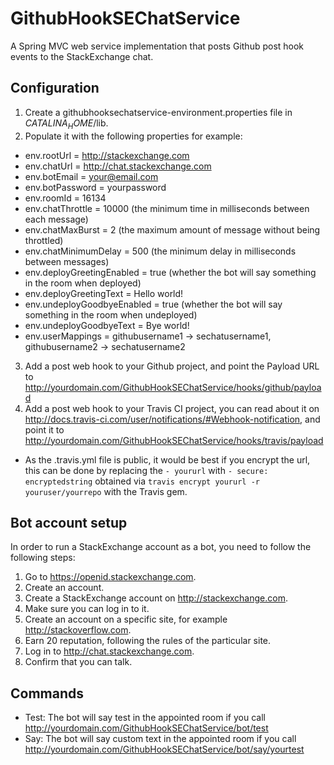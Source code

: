 GithubHookSEChatService
=======================

A Spring MVC web service implementation that posts Github post hook events to the StackExchange chat.

Configuration
-------------

1. Create a githubhooksechatservice-environment.properties file in $CATALINA_HOME$/lib.
2. Populate it with the following properties for example:
 - env.rootUrl = http://stackexchange.com
 - env.chatUrl = http://chat.stackexchange.com
 - env.botEmail = your@email.com
 - env.botPassword = yourpassword
 - env.roomId = 16134
 - env.chatThrottle = 10000 (the minimum time in milliseconds between each message)
 - env.chatMaxBurst = 2 (the maximum amount of message without being throttled)
 - env.chatMinimumDelay = 500 (the minimum delay in milliseconds between messages) 
 - env.deployGreetingEnabled = true (whether the bot will say something in the room when deployed)
 - env.deployGreetingText = Hello world!
 - env.undeployGoodbyeEnabled = true (whether the bot will say something in the room when undeployed)
 - env.undeployGoodbyeText = Bye world!
 - env.userMappings = githubusername1 -> sechatusername1, githubusername2 -> sechatusername2
3. Add a post web hook to your Github project, and point the Payload URL to http://yourdomain.com/GithubHookSEChatService/hooks/github/payload
4. Add a post web hook to your Travis CI project, you can read about it on http://docs.travis-ci.com/user/notifications/#Webhook-notification, and point it to http://yourdomain.com/GithubHookSEChatService/hooks/travis/payload
 - As the .travis.yml file is public, it would be best if you encrypt the url, this can be done by replacing the ```- yoururl``` with ```- secure: encryptedstring``` obtained via ```travis encrypt yoururl -r youruser/yourrepo``` with the Travis gem.

Bot account setup
-----------------

In order to run a StackExchange account as a bot, you need to follow the following steps:

1. Go to https://openid.stackexchange.com.
2. Create an account.
3. Create a StackExchange account on http://stackexchange.com.
4. Make sure you can log in to it.
5. Create an account on a specific site, for example http://stackoverflow.com.
6. Earn 20 reputation, following the rules of the particular site.
7. Log in to http://chat.stackexchange.com.
8. Confirm that you can talk.

Commands
--------

- Test: The bot will say test in the appointed room if you call http://yourdomain.com/GithubHookSEChatService/bot/test
- Say: The bot will say custom text in the appointed room if you call http://yourdomain.com/GithubHookSEChatService/bot/say/yourtest